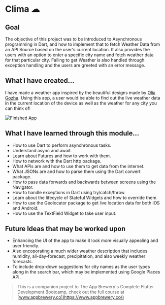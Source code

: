 # Clima ☁

## Goal

The objective of this project was to be introduced to Asynchronous programming in Dart, and how to implement that to fetch Weather Data from an API Source based on the user's current location. It also provides the users with an option to enter a specific city name and fetch weather data for that particular city. Failing to get Weather is also handled through exception handling and the users are greeted with an error message.


## What I have created...

I have made a  weather app inspired by the beautiful designs made by [Olia Gozha](https://dribbble.com/shots/4663154-). Using this app, a user would be able to find out the live weather data in the current location of the device as well as the weather for any city you can think of!

![Finished App](https://github.com/londonappbrewery/Images/blob/master/clima-demo.gif)

## What I have learned through this module...

- How to use Dart to perform asynchronous tasks.
- Understand async and await.
- Learn about Futures and how to work with them.
- How to network with the Dart http package.
- What APIs are and how to use them to get data from the internet.
- What JSONs are and how to parse them using the Dart convert package.
- How to pass data forwards and backwards between screens using the Navigator.
- How to handle exceptions in Dart using try/catch/throw.
- Learn about the lifecycle of Stateful Widgets and how to override them.
- How to use the Geolocator package to get live location data for both iOS and Android.
- How to use the TextField Widget to take user input.

## Future Ideas that may be worked upon

- Enhancing the UI of the app to make it look more visually appealing and user friendly.
- Also encoporating a much wider weather description that includes humidity, all-day-forecast, precipitation, and also weekly weather forecasts.
- To include drop-down suggestions for city names as the user types along in the search bar, which may be implemented using Google Places API.

>This is a companion project to The App Brewery's Complete Flutter Development Bootcamp, check out the full course at [www.appbrewery.co](https://www.appbrewery.co/)
